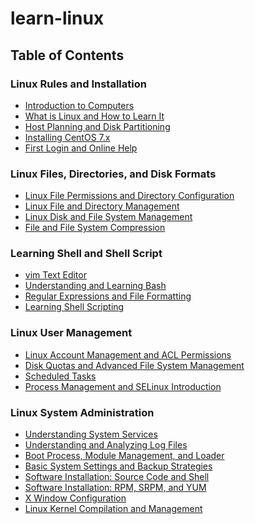 # learn-linux

## Table of Contents

### Linux Rules and Installation

- [Introduction to Computers]()
- [What is Linux and How to Learn It]()
- [Host Planning and Disk Partitioning]()
- [Installing CentOS 7.x]()
- [First Login and Online Help]()

### Linux Files, Directories, and Disk Formats

- [Linux File Permissions and Directory Configuration]()
- [Linux File and Directory Management]()
- [Linux Disk and File System Management]()
- [File and File System Compression]()

### Learning Shell and Shell Script

- [vim Text Editor]()
- [Understanding and Learning Bash]()
- [Regular Expressions and File Formatting]()
- [Learning Shell Scripting]()

### Linux User Management

- [Linux Account Management and ACL Permissions]()
- [Disk Quotas and Advanced File System Management]()
- [Scheduled Tasks]()
- [Process Management and SELinux Introduction]()

### Linux System Administration

- [Understanding System Services]()
- [Understanding and Analyzing Log Files]()
- [Boot Process, Module Management, and Loader]()
- [Basic System Settings and Backup Strategies]()
- [Software Installation: Source Code and Shell]()
- [Software Installation: RPM, SRPM, and YUM]()
- [X Window Configuration]()
- [Linux Kernel Compilation and Management]()
